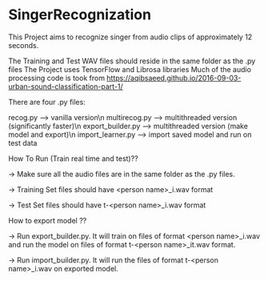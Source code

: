 # SingerRecognization

This Project aims to recognize singer from audio clips of approximately 12 seconds.

The Training and Test WAV files should reside in the same folder as the .py files
The Project uses TensorFlow and Librosa libraries
Much of the audio processing code is took from https://aqibsaeed.github.io/2016-09-03-urban-sound-classification-part-1/

There are four .py files:

  recog.py --> vanilla version\n
  multirecog.py --> multithreaded version (significantly faster)\n
  export_builder.py --> multithreaded version (make model and export)\n
  import_learner.py --> import saved model and run on test data
  
How To Run (Train real time and test)??

  -> Make sure all the audio files are in the same folder as the .py files.
  
  -> Training Set files should have \<person name\>_i.wav format
  
  -> Test Set files should have t-\<person name\>_i.wav format
  
  
How to export model ??

  -> Run export_builder.py. It will train on files of format \<person name\>_i.wav and run the model on files of format t-\<person name\>_it.wav format.
  
  -> Run import_builder.py. It will run the files of format t-\<person name\>_i.wav on exported model.
